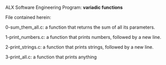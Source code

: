 ALX Software Engineering Program: **variadic functions**

File contained herein:

0-sum_them_all.c: a function that returns the sum of all its parameters.

1-print_numbers.c: a function that prints numbers, followed by a new line.

2-print_strings.c: a function that prints strings, followed by a new line.

3-print_all.c: a function that prints anything
